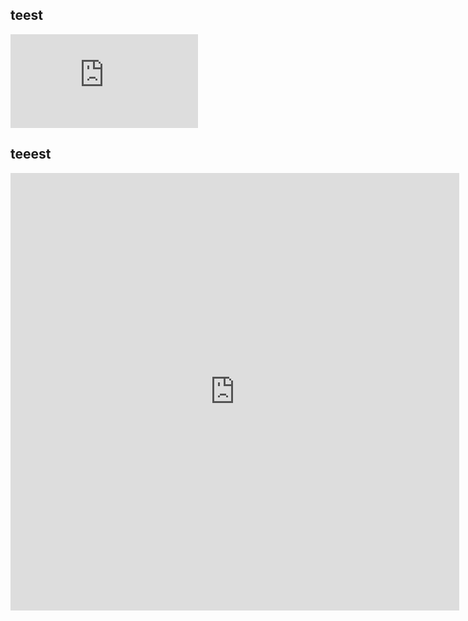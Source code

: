 <style>
  embed 
  {
    max-width: 90%;
    max-height: 60%;-
  }
</style>

## teest

<embed src="https://bwuah.github.io/Stochastik_Rev.pdf" type='application/pdf'>

## teeest

<iframe src="http://docs.google.com/gview?url=https://bwuah.github.io/Stochastik_Rev.pdf&embedded=true" style="width:718px; height:700px;" frameborder="0"></iframe>
